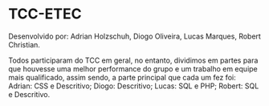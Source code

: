 # TCC-ETEC
 Desenvolvido por: Adrian Holzschuh, Diogo Oliveira, Lucas Marques, Robert Christian.
 
 Todos participaram do TCC em geral, no entanto, dividimos em partes para que houvesse uma melhor performance do grupo e um trabalho em equipe mais qualificado, assim sendo, a parte principal que cada um fez foi:
 Adrian: CSS e Descritivo;
  Diogo: Descritivo;
  Lucas: SQL e PHP;
 Robert: SQL e Descritivo.
